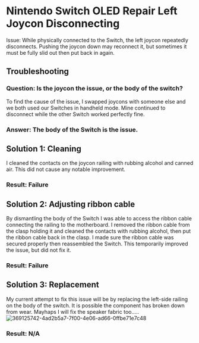 # Nintendo Switch OLED Repair Left Joycon Disconnecting
Issue: While physically connected to the Switch, the left joycon repeatedly disconnects. Pushing the joycon down may reconnect it, but sometimes it must be fully slid out then put back in again.

## Troubleshooting
### Question: Is the joycon the issue, or the body of the switch?
To find the cause of the issue, I swapped joycons with someone else and we both used our Switches in handheld mode. Mine continued to disconnect while the other Switch worked perfectly fine.
### Answer: The body of the Switch is the issue.
##
## Solution 1: Cleaning
I cleaned the contacts on the joycon railing with rubbing alcohol and canned air. This did not cause any notable improvement.
### Result: Failure
## Solution 2: Adjusting ribbon cable
By dismantling the body of the Switch I was able to access the ribbon cable connecting the railing to the motherboard. I removed the ribbon cable from the clasp holding it and cleaned the contacts with rubbing alcohol, then put the ribbon cable back in the clasp. I made sure the ribbon cable was secured properly then reassembled the Switch. This temporarily improved the issue, but did not fix it.
### Result: Failure
## Solution 3: Replacement
My current attempt to fix this issue will be by replacing the left-side railing on the body of the switch. It is possible the component has broken down from wear. Mayhaps I will fix the speaker fabric too.....
![369125742-4ad2b5a7-7f00-4e06-ad66-0ffbe71e7c48](https://github.com/user-attachments/assets/d4611d80-76ad-4b46-96af-921e5af5d934)

### Result: N/A
